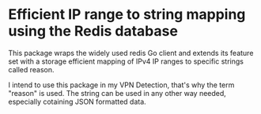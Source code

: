 # Efficient  IP range to string mapping using the Redis database

This package wraps the widely used redis Go client and extends its feature set with a storage efficient mapping of IPv4 IP ranges to specific strings called reason.

I intend to use this package in my VPN Detection, that's why the term "reason" is used.
The string can be used in any other way needed, especially cotaining JSON formatted data.
